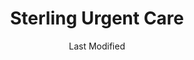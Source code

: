 ---
layout: location-page
date: Last Modified
description: "Local COVID-19 testing is available at Sterling Urgent Care in Burley, Idaho, USA."
permalink: "locations/idaho/burley/sterling-urgent-care/"
tags:
  - locations
  - idaho
title: Sterling Urgent Care
uniqueName: sterling-urgent-care
state: Idaho
stateAbbr: ID
hood: "Burley"
address: "1404 Pomerelle Ave Ste. A1"
city: "Burley"
zip: "83318"
zipsNearby: "83311 83312 83211 83316 83318 83321 83323 83325 83328 83334 83335 83336 83338 83341 83243 83342 83344 83346 83347 83349 83271 83343 83350 83324 83352 83301 83303 83355 84329 84313 84336" 
mapUrl: "http://maps.apple.com/?q=Sterling+Urgent+Care&address=1404+Pomerelle+Ave+Ste+A1,Burley,Idaho,83318"
locationType: Walk-in
phone: "208-878-8783"
website: "https://www.sterlingurgentcare.com/coronavirus-covid-19/"
onlineBooking: undefined
closed: undefined
closedUpdate: April 21st, 2020
notes: "By appointment only. Limited test kits available."
days: Everyday
hours: 9AM-9PM
ctaMessage: Learn more
ctaUrl: "https://www.sterlingurgentcare.com/coronavirus-covid-19/"
---